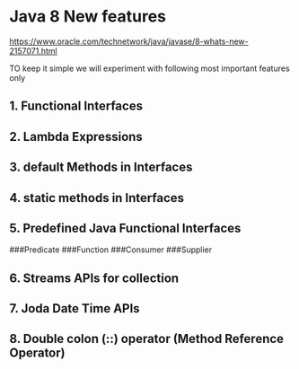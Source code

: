 # Java 8 New features

https://www.oracle.com/technetwork/java/javase/8-whats-new-2157071.html

TO keep it simple we will experiment with following most important features only

## 1. Functional Interfaces
## 2. Lambda Expressions
## 3. default Methods in Interfaces
## 4. static methods in Interfaces
## 5. Predefined Java Functional Interfaces
###Predicate
###Function
###Consumer
###Supplier
## 6. Streams APIs for collection
## 7. Joda Date Time APIs
## 8. Double colon (::) operator (Method Reference Operator)
